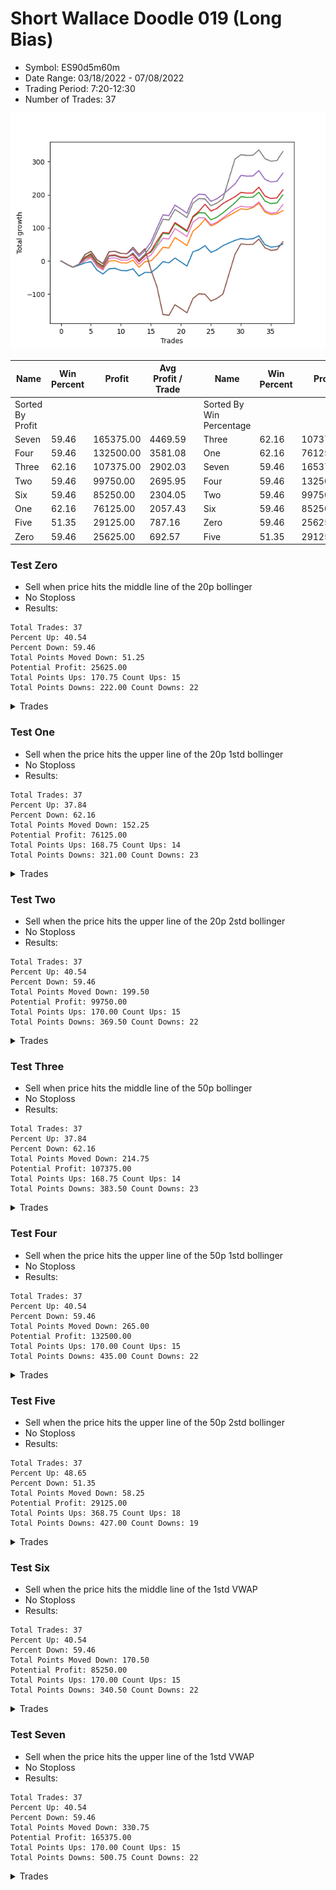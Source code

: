 # Short Wallace Doodle 019 (Long Bias)
- Symbol: ES90d5m60m
- Date Range: 03/18/2022 - 07/08/2022
- Trading Period: 7:20-12:30
- Number of Trades: 37

![Plot](ShortWallaceDoodle019ES90d5m60m(LongBias).png)

| Name | Win Percent | Profit | Avg Profit / Trade |     | Name | Win Percent | Profit | Avg Profit / Trade |
| ---- | ----------- | ------ | ------------------ | --- | ---- | ----------- | ------ | ------------------ |
| Sorted By <br> Profit | | | | | Sorted By <br> Win Percentage ||||
| Seven | 59.46 | 165375.00 | 4469.59 |     | Three | 62.16 | 107375.00 | 2902.03 |
| Four | 59.46 | 132500.00 | 3581.08 |     | One | 62.16 | 76125.00 | 2057.43 |
| Three | 62.16 | 107375.00 | 2902.03 |     | Seven | 59.46 | 165375.00 | 4469.59 |
| Two | 59.46 | 99750.00 | 2695.95 |     | Four | 59.46 | 132500.00 | 3581.08 |
| Six | 59.46 | 85250.00 | 2304.05 |     | Two | 59.46 | 99750.00 | 2695.95 |
| One | 62.16 | 76125.00 | 2057.43 |     | Six | 59.46 | 85250.00 | 2304.05 |
| Five | 51.35 | 29125.00 | 787.16 |     | Zero | 59.46 | 25625.00 | 692.57 |
| Zero | 59.46 | 25625.00 | 692.57 |     | Five | 51.35 | 29125.00 | 787.16 |

### Test Zero
* Sell when price hits the middle line of the 20p bollinger
* No Stoploss
* Results:
```
Total Trades: 37
Percent Up: 40.54
Percent Down: 59.46
Total Points Moved Down: 51.25
Potential Profit: 25625.00
Total Points Ups: 170.75 Count Ups: 15
Total Points Downs: 222.00 Count Downs: 22
```

<details><summary>Trades</summary>

<code>In: 2022-03-24 08:05:00		Out: 2022-03-24 09:05:55		Total Position Time: 60:55		Total Move Down: -10.25		Total to Date: -10.25</code> <br />
<code>In: 2022-03-24 08:10:00		Out: 2022-03-24 09:10:55		Total Position Time: 60:55		Total Move Down: -8.75		Total to Date: -19.00</code> <br />
<code>In: 2022-03-24 08:30:00		Out: 2022-03-24 09:17:15		Total Position Time: 47:15		Total Move Down: 6.25		Total to Date: -12.75</code> <br />
<code>In: 2022-03-25 07:25:00		Out: 2022-03-25 08:01:45		Total Position Time: 36:45		Total Move Down: 7.00		Total to Date: -5.75</code> <br />
<code>In: 2022-03-29 12:10:00		Out: 2022-03-29 12:53:35		Total Position Time: 43:35		Total Move Down: 3.75		Total to Date: -2.00</code> <br />
<code>In: 2022-04-07 11:45:00		Out: 2022-04-07 12:45:55		Total Position Time: 60:55		Total Move Down: -25.75		Total to Date: -27.75</code> <br />
<code>In: 2022-04-07 11:50:00		Out: 2022-04-07 12:50:55		Total Position Time: 60:55		Total Move Down: -11.50		Total to Date: -39.25</code> <br />
<code>In: 2022-04-07 12:15:00		Out: 2022-04-07 12:55:25		Total Position Time: 40:25		Total Move Down: 15.50		Total to Date: -23.75</code> <br />
<code>In: 2022-04-08 08:05:00		Out: 2022-04-08 09:05:55		Total Position Time: 60:55		Total Move Down: 1.50		Total to Date: -22.25</code> <br />
<code>In: 2022-04-13 08:25:00		Out: 2022-04-13 09:25:55		Total Position Time: 60:55		Total Move Down: -6.50		Total to Date: -28.75</code> <br />
<code>In: 2022-04-13 08:30:00		Out: 2022-04-13 09:30:55		Total Position Time: 60:55		Total Move Down: -0.75		Total to Date: -29.50</code> <br />
<code>In: 2022-04-20 10:45:00		Out: 2022-04-20 11:13:25		Total Position Time: 28:25		Total Move Down: 5.75		Total to Date: -23.75</code> <br />
<code>In: 2022-04-28 09:50:00		Out: 2022-04-28 10:50:55		Total Position Time: 60:55		Total Move Down: -21.75		Total to Date: -45.50</code> <br />
<code>In: 2022-05-03 08:30:00		Out: 2022-05-03 09:06:50		Total Position Time: 36:50		Total Move Down: 11.00		Total to Date: -34.50</code> <br />
<code>In: 2022-05-04 10:55:00		Out: 2022-05-04 10:56:10		Total Position Time: 01:10		Total Move Down: -0.50		Total to Date: -35.00</code> <br />
<code>In: 2022-05-04 11:05:00		Out: 2022-05-04 11:07:15		Total Position Time: 02:15		Total Move Down: 14.00		Total to Date: -21.00</code> <br />
<code>In: 2022-05-04 11:30:00		Out: 2022-05-04 11:31:10		Total Position Time: 01:10		Total Move Down: 19.00		Total to Date: -2.00</code> <br />
<code>In: 2022-05-04 12:05:00		Out: 2022-05-05 06:31:05		Total Position Time: 1106:05		Total Move Down: -3.75		Total to Date: -5.75</code> <br />
<code>In: 2022-05-04 12:15:00		Out: 2022-05-05 06:31:05		Total Position Time: 1096:05		Total Move Down: 14.50		Total to Date: 8.75</code> <br />
<code>In: 2022-05-16 10:35:00		Out: 2022-05-16 11:35:55		Total Position Time: 60:55		Total Move Down: -11.75		Total to Date: -3.00</code> <br />
<code>In: 2022-05-16 10:40:00		Out: 2022-05-16 11:40:55		Total Position Time: 60:55		Total Move Down: -12.50		Total to Date: -15.50</code> <br />
<code>In: 2022-05-17 12:05:00		Out: 2022-05-18 06:30:05		Total Position Time: 1105:05		Total Move Down: 43.25		Total to Date: 27.75</code> <br />
<code>In: 2022-05-24 10:55:00		Out: 2022-05-24 11:48:35		Total Position Time: 53:35		Total Move Down: 6.25		Total to Date: 34.00</code> <br />
<code>In: 2022-05-24 11:10:00		Out: 2022-05-24 11:48:35		Total Position Time: 38:35		Total Move Down: 12.25		Total to Date: 46.25</code> <br />
<code>In: 2022-05-27 12:25:00		Out: 2022-05-27 13:55:55		Total Position Time: 90:55		Total Move Down: -20.50		Total to Date: 25.75</code> <br />
<code>In: 2022-05-31 09:05:00		Out: 2022-05-31 10:05:55		Total Position Time: 60:55		Total Move Down: 8.00		Total to Date: 33.75</code> <br />
<code>In: 2022-06-07 07:40:00		Out: 2022-06-07 08:29:10		Total Position Time: 49:10		Total Move Down: 12.50		Total to Date: 46.25</code> <br />
<code>In: 2022-06-21 12:05:00		Out: 2022-06-21 12:35:35		Total Position Time: 30:35		Total Move Down: 8.00		Total to Date: 54.25</code> <br />
<code>In: 2022-06-21 12:10:00		Out: 2022-06-21 12:35:35		Total Position Time: 25:35		Total Move Down: 7.75		Total to Date: 62.00</code> <br />
<code>In: 2022-06-23 08:10:00		Out: 2022-06-23 08:24:00		Total Position Time: 14:00		Total Move Down: 5.75		Total to Date: 67.75</code> <br />
<code>In: 2022-06-27 07:55:00		Out: 2022-06-27 08:55:55		Total Position Time: 60:55		Total Move Down: -2.25		Total to Date: 65.50</code> <br />
<code>In: 2022-06-27 08:20:00		Out: 2022-06-27 09:02:05		Total Position Time: 42:05		Total Move Down: 1.75		Total to Date: 67.25</code> <br />
<code>In: 2022-06-27 08:25:00		Out: 2022-06-27 09:02:05		Total Position Time: 37:05		Total Move Down: 8.75		Total to Date: 76.00</code> <br />
<code>In: 2022-07-05 10:40:00		Out: 2022-07-05 11:40:55		Total Position Time: 60:55		Total Move Down: -26.50		Total to Date: 49.50</code> <br />
<code>In: 2022-07-05 11:40:00		Out: 2022-07-05 12:40:55		Total Position Time: 60:55		Total Move Down: -7.75		Total to Date: 41.75</code> <br />
<code>In: 2022-07-06 11:45:00		Out: 2022-07-06 12:45:55		Total Position Time: 60:55		Total Move Down: 2.00		Total to Date: 43.75</code> <br />
<code>In: 2022-07-07 12:20:00		Out: 2022-07-07 12:38:25		Total Position Time: 18:25		Total Move Down: 7.50		Total to Date: 51.25</code> <br />


</details>

### Test One
* Sell when the price hits the upper line of the 20p 1std bollinger
* No Stoploss
* Results:
```
Total Trades: 37
Percent Up: 37.84
Percent Down: 62.16
Total Points Moved Down: 152.25
Potential Profit: 76125.00
Total Points Ups: 168.75 Count Ups: 14
Total Points Downs: 321.00 Count Downs: 23
```

<details><summary>Trades</summary>

<code>In: 2022-03-24 08:05:00		Out: 2022-03-24 09:05:55		Total Position Time: 60:55		Total Move Down: -10.25		Total to Date: -10.25</code> <br />
<code>In: 2022-03-24 08:10:00		Out: 2022-03-24 09:10:55		Total Position Time: 60:55		Total Move Down: -8.75		Total to Date: -19.00</code> <br />
<code>In: 2022-03-24 08:30:00		Out: 2022-03-24 09:30:55		Total Position Time: 60:55		Total Move Down: 9.25		Total to Date: -9.75</code> <br />
<code>In: 2022-03-25 07:25:00		Out: 2022-03-25 08:09:20		Total Position Time: 44:20		Total Move Down: 15.50		Total to Date: 5.75</code> <br />
<code>In: 2022-03-29 12:10:00		Out: 2022-03-30 06:36:15		Total Position Time: 1106:15		Total Move Down: 6.50		Total to Date: 12.25</code> <br />
<code>In: 2022-04-07 11:45:00		Out: 2022-04-07 12:45:55		Total Position Time: 60:55		Total Move Down: -25.75		Total to Date: -13.50</code> <br />
<code>In: 2022-04-07 11:50:00		Out: 2022-04-07 12:50:55		Total Position Time: 60:55		Total Move Down: -11.50		Total to Date: -25.00</code> <br />
<code>In: 2022-04-07 12:15:00		Out: 2022-04-08 06:31:00		Total Position Time: 1096:00		Total Move Down: 24.50		Total to Date: -0.50</code> <br />
<code>In: 2022-04-08 08:05:00		Out: 2022-04-08 09:05:55		Total Position Time: 60:55		Total Move Down: 1.50		Total to Date: 1.00</code> <br />
<code>In: 2022-04-13 08:25:00		Out: 2022-04-13 09:25:55		Total Position Time: 60:55		Total Move Down: -6.50		Total to Date: -5.50</code> <br />
<code>In: 2022-04-13 08:30:00		Out: 2022-04-13 09:30:55		Total Position Time: 60:55		Total Move Down: -0.75		Total to Date: -6.25</code> <br />
<code>In: 2022-04-20 10:45:00		Out: 2022-04-20 11:17:15		Total Position Time: 32:15		Total Move Down: 8.75		Total to Date: 2.50</code> <br />
<code>In: 2022-04-28 09:50:00		Out: 2022-04-28 10:50:55		Total Position Time: 60:55		Total Move Down: -21.75		Total to Date: -19.25</code> <br />
<code>In: 2022-05-03 08:30:00		Out: 2022-05-03 09:30:10		Total Position Time: 60:10		Total Move Down: 17.00		Total to Date: -2.25</code> <br />
<code>In: 2022-05-04 10:55:00		Out: 2022-05-04 11:07:20		Total Position Time: 12:20		Total Move Down: 2.50		Total to Date: 0.25</code> <br />
<code>In: 2022-05-04 11:05:00		Out: 2022-05-04 11:07:20		Total Position Time: 02:20		Total Move Down: 18.00		Total to Date: 18.25</code> <br />
<code>In: 2022-05-04 11:30:00		Out: 2022-05-04 11:31:20		Total Position Time: 01:20		Total Move Down: 23.00		Total to Date: 41.25</code> <br />
<code>In: 2022-05-04 12:05:00		Out: 2022-05-05 06:35:55		Total Position Time: 1110:55		Total Move Down: -2.25		Total to Date: 39.00</code> <br />
<code>In: 2022-05-04 12:15:00		Out: 2022-05-05 06:45:55		Total Position Time: 1110:55		Total Move Down: 31.75		Total to Date: 70.75</code> <br />
<code>In: 2022-05-16 10:35:00		Out: 2022-05-16 11:35:55		Total Position Time: 60:55		Total Move Down: -11.75		Total to Date: 59.00</code> <br />
<code>In: 2022-05-16 10:40:00		Out: 2022-05-16 11:40:55		Total Position Time: 60:55		Total Move Down: -12.50		Total to Date: 46.50</code> <br />
<code>In: 2022-05-17 12:05:00		Out: 2022-05-18 06:30:05		Total Position Time: 1105:05		Total Move Down: 43.25		Total to Date: 89.75</code> <br />
<code>In: 2022-05-24 10:55:00		Out: 2022-05-24 11:55:10		Total Position Time: 60:10		Total Move Down: 15.25		Total to Date: 105.00</code> <br />
<code>In: 2022-05-24 11:10:00		Out: 2022-05-24 11:55:10		Total Position Time: 45:10		Total Move Down: 21.25		Total to Date: 126.25</code> <br />
<code>In: 2022-05-27 12:25:00		Out: 2022-05-27 13:55:55		Total Position Time: 90:55		Total Move Down: -20.50		Total to Date: 105.75</code> <br />
<code>In: 2022-05-31 09:05:00		Out: 2022-05-31 10:05:55		Total Position Time: 60:55		Total Move Down: 8.00		Total to Date: 113.75</code> <br />
<code>In: 2022-06-07 07:40:00		Out: 2022-06-07 08:40:55		Total Position Time: 60:55		Total Move Down: 13.00		Total to Date: 126.75</code> <br />
<code>In: 2022-06-21 12:05:00		Out: 2022-06-21 12:55:25		Total Position Time: 50:25		Total Move Down: 10.25		Total to Date: 137.00</code> <br />
<code>In: 2022-06-21 12:10:00		Out: 2022-06-21 12:55:25		Total Position Time: 45:25		Total Move Down: 10.00		Total to Date: 147.00</code> <br />
<code>In: 2022-06-23 08:10:00		Out: 2022-06-23 08:31:35		Total Position Time: 21:35		Total Move Down: 10.50		Total to Date: 157.50</code> <br />
<code>In: 2022-06-27 07:55:00		Out: 2022-06-27 08:55:55		Total Position Time: 60:55		Total Move Down: -2.25		Total to Date: 155.25</code> <br />
<code>In: 2022-06-27 08:20:00		Out: 2022-06-27 09:11:20		Total Position Time: 51:20		Total Move Down: 6.00		Total to Date: 161.25</code> <br />
<code>In: 2022-06-27 08:25:00		Out: 2022-06-27 09:11:20		Total Position Time: 46:20		Total Move Down: 13.00		Total to Date: 174.25</code> <br />
<code>In: 2022-07-05 10:40:00		Out: 2022-07-05 11:40:55		Total Position Time: 60:55		Total Move Down: -26.50		Total to Date: 147.75</code> <br />
<code>In: 2022-07-05 11:40:00		Out: 2022-07-05 12:40:55		Total Position Time: 60:55		Total Move Down: -7.75		Total to Date: 140.00</code> <br />
<code>In: 2022-07-06 11:45:00		Out: 2022-07-06 12:45:55		Total Position Time: 60:55		Total Move Down: 2.00		Total to Date: 142.00</code> <br />
<code>In: 2022-07-07 12:20:00		Out: 2022-07-07 12:46:35		Total Position Time: 26:35		Total Move Down: 10.25		Total to Date: 152.25</code> <br />


</details>

### Test Two
* Sell when the price hits the upper line of the 20p 2std bollinger
* No Stoploss
* Results:
```
Total Trades: 37
Percent Up: 40.54
Percent Down: 59.46
Total Points Moved Down: 199.50
Potential Profit: 99750.00
Total Points Ups: 170.00 Count Ups: 15
Total Points Downs: 369.50 Count Downs: 22
```

<details><summary>Trades</summary>

<code>In: 2022-03-24 08:05:00		Out: 2022-03-24 09:05:55		Total Position Time: 60:55		Total Move Down: -10.25		Total to Date: -10.25</code> <br />
<code>In: 2022-03-24 08:10:00		Out: 2022-03-24 09:10:55		Total Position Time: 60:55		Total Move Down: -8.75		Total to Date: -19.00</code> <br />
<code>In: 2022-03-24 08:30:00		Out: 2022-03-24 09:30:55		Total Position Time: 60:55		Total Move Down: 9.25		Total to Date: -9.75</code> <br />
<code>In: 2022-03-25 07:25:00		Out: 2022-03-25 08:10:45		Total Position Time: 45:45		Total Move Down: 21.25		Total to Date: 11.50</code> <br />
<code>In: 2022-03-29 12:10:00		Out: 2022-03-30 06:38:10		Total Position Time: 1108:10		Total Move Down: 10.75		Total to Date: 22.25</code> <br />
<code>In: 2022-04-07 11:45:00		Out: 2022-04-07 12:45:55		Total Position Time: 60:55		Total Move Down: -25.75		Total to Date: -3.50</code> <br />
<code>In: 2022-04-07 11:50:00		Out: 2022-04-07 12:50:55		Total Position Time: 60:55		Total Move Down: -11.50		Total to Date: -15.00</code> <br />
<code>In: 2022-04-07 12:15:00		Out: 2022-04-08 06:36:05		Total Position Time: 1101:05		Total Move Down: 31.25		Total to Date: 16.25</code> <br />
<code>In: 2022-04-08 08:05:00		Out: 2022-04-08 09:05:55		Total Position Time: 60:55		Total Move Down: 1.50		Total to Date: 17.75</code> <br />
<code>In: 2022-04-13 08:25:00		Out: 2022-04-13 09:25:55		Total Position Time: 60:55		Total Move Down: -6.50		Total to Date: 11.25</code> <br />
<code>In: 2022-04-13 08:30:00		Out: 2022-04-13 09:30:55		Total Position Time: 60:55		Total Move Down: -0.75		Total to Date: 10.50</code> <br />
<code>In: 2022-04-20 10:45:00		Out: 2022-04-20 11:19:15		Total Position Time: 34:15		Total Move Down: 11.50		Total to Date: 22.00</code> <br />
<code>In: 2022-04-28 09:50:00		Out: 2022-04-28 10:50:55		Total Position Time: 60:55		Total Move Down: -21.75		Total to Date: 0.25</code> <br />
<code>In: 2022-05-03 08:30:00		Out: 2022-05-03 09:30:55		Total Position Time: 60:55		Total Move Down: 17.50		Total to Date: 17.75</code> <br />
<code>In: 2022-05-04 10:55:00		Out: 2022-05-04 11:07:40		Total Position Time: 12:40		Total Move Down: 9.00		Total to Date: 26.75</code> <br />
<code>In: 2022-05-04 11:05:00		Out: 2022-05-04 11:07:40		Total Position Time: 02:40		Total Move Down: 24.50		Total to Date: 51.25</code> <br />
<code>In: 2022-05-04 11:30:00		Out: 2022-05-04 11:32:25		Total Position Time: 02:25		Total Move Down: 32.25		Total to Date: 83.50</code> <br />
<code>In: 2022-05-04 12:05:00		Out: 2022-05-05 06:35:55		Total Position Time: 1110:55		Total Move Down: -2.25		Total to Date: 81.25</code> <br />
<code>In: 2022-05-04 12:15:00		Out: 2022-05-05 06:45:55		Total Position Time: 1110:55		Total Move Down: 31.75		Total to Date: 113.00</code> <br />
<code>In: 2022-05-16 10:35:00		Out: 2022-05-16 11:35:55		Total Position Time: 60:55		Total Move Down: -11.75		Total to Date: 101.25</code> <br />
<code>In: 2022-05-16 10:40:00		Out: 2022-05-16 11:40:55		Total Position Time: 60:55		Total Move Down: -12.50		Total to Date: 88.75</code> <br />
<code>In: 2022-05-17 12:05:00		Out: 2022-05-18 06:30:05		Total Position Time: 1105:05		Total Move Down: 43.25		Total to Date: 132.00</code> <br />
<code>In: 2022-05-24 10:55:00		Out: 2022-05-24 11:55:55		Total Position Time: 60:55		Total Move Down: 14.00		Total to Date: 146.00</code> <br />
<code>In: 2022-05-24 11:10:00		Out: 2022-05-24 12:10:55		Total Position Time: 60:55		Total Move Down: -1.25		Total to Date: 144.75</code> <br />
<code>In: 2022-05-27 12:25:00		Out: 2022-05-27 13:55:55		Total Position Time: 90:55		Total Move Down: -20.50		Total to Date: 124.25</code> <br />
<code>In: 2022-05-31 09:05:00		Out: 2022-05-31 10:05:55		Total Position Time: 60:55		Total Move Down: 8.00		Total to Date: 132.25</code> <br />
<code>In: 2022-06-07 07:40:00		Out: 2022-06-07 08:40:55		Total Position Time: 60:55		Total Move Down: 13.00		Total to Date: 145.25</code> <br />
<code>In: 2022-06-21 12:05:00		Out: 2022-06-21 12:57:50		Total Position Time: 52:50		Total Move Down: 15.25		Total to Date: 160.50</code> <br />
<code>In: 2022-06-21 12:10:00		Out: 2022-06-21 12:57:50		Total Position Time: 47:50		Total Move Down: 15.00		Total to Date: 175.50</code> <br />
<code>In: 2022-06-23 08:10:00		Out: 2022-06-23 08:40:05		Total Position Time: 30:05		Total Move Down: 18.75		Total to Date: 194.25</code> <br />
<code>In: 2022-06-27 07:55:00		Out: 2022-06-27 08:55:55		Total Position Time: 60:55		Total Move Down: -2.25		Total to Date: 192.00</code> <br />
<code>In: 2022-06-27 08:20:00		Out: 2022-06-27 09:20:55		Total Position Time: 60:55		Total Move Down: 0.50		Total to Date: 192.50</code> <br />
<code>In: 2022-06-27 08:25:00		Out: 2022-06-27 09:25:30		Total Position Time: 60:30		Total Move Down: 15.00		Total to Date: 207.50</code> <br />
<code>In: 2022-07-05 10:40:00		Out: 2022-07-05 11:40:55		Total Position Time: 60:55		Total Move Down: -26.50		Total to Date: 181.00</code> <br />
<code>In: 2022-07-05 11:40:00		Out: 2022-07-05 12:40:55		Total Position Time: 60:55		Total Move Down: -7.75		Total to Date: 173.25</code> <br />
<code>In: 2022-07-06 11:45:00		Out: 2022-07-06 12:45:55		Total Position Time: 60:55		Total Move Down: 2.00		Total to Date: 175.25</code> <br />
<code>In: 2022-07-07 12:20:00		Out: 2022-07-08 06:30:05		Total Position Time: 1090:05		Total Move Down: 24.25		Total to Date: 199.50</code> <br />


</details>

### Test Three
* Sell when price hits the middle line of the 50p bollinger
* No Stoploss
* Results:
```
Total Trades: 37
Percent Up: 37.84
Percent Down: 62.16
Total Points Moved Down: 214.75
Potential Profit: 107375.00
Total Points Ups: 168.75 Count Ups: 14
Total Points Downs: 383.50 Count Downs: 23
```

<details><summary>Trades</summary>

<code>In: 2022-03-24 08:05:00		Out: 2022-03-24 09:05:55		Total Position Time: 60:55		Total Move Down: -10.25		Total to Date: -10.25</code> <br />
<code>In: 2022-03-24 08:10:00		Out: 2022-03-24 09:10:55		Total Position Time: 60:55		Total Move Down: -8.75		Total to Date: -19.00</code> <br />
<code>In: 2022-03-24 08:30:00		Out: 2022-03-24 09:30:55		Total Position Time: 60:55		Total Move Down: 9.25		Total to Date: -9.75</code> <br />
<code>In: 2022-03-25 07:25:00		Out: 2022-03-25 08:10:15		Total Position Time: 45:15		Total Move Down: 19.50		Total to Date: 9.75</code> <br />
<code>In: 2022-03-29 12:10:00		Out: 2022-03-30 06:40:55		Total Position Time: 1110:55		Total Move Down: 10.00		Total to Date: 19.75</code> <br />
<code>In: 2022-04-07 11:45:00		Out: 2022-04-07 12:45:55		Total Position Time: 60:55		Total Move Down: -25.75		Total to Date: -6.00</code> <br />
<code>In: 2022-04-07 11:50:00		Out: 2022-04-07 12:50:55		Total Position Time: 60:55		Total Move Down: -11.50		Total to Date: -17.50</code> <br />
<code>In: 2022-04-07 12:15:00		Out: 2022-04-08 06:40:30		Total Position Time: 1105:30		Total Move Down: 34.00		Total to Date: 16.50</code> <br />
<code>In: 2022-04-08 08:05:00		Out: 2022-04-08 09:05:55		Total Position Time: 60:55		Total Move Down: 1.50		Total to Date: 18.00</code> <br />
<code>In: 2022-04-13 08:25:00		Out: 2022-04-13 09:25:55		Total Position Time: 60:55		Total Move Down: -6.50		Total to Date: 11.50</code> <br />
<code>In: 2022-04-13 08:30:00		Out: 2022-04-13 09:30:55		Total Position Time: 60:55		Total Move Down: -0.75		Total to Date: 10.75</code> <br />
<code>In: 2022-04-20 10:45:00		Out: 2022-04-20 11:17:15		Total Position Time: 32:15		Total Move Down: 8.75		Total to Date: 19.50</code> <br />
<code>In: 2022-04-28 09:50:00		Out: 2022-04-28 10:50:55		Total Position Time: 60:55		Total Move Down: -21.75		Total to Date: -2.25</code> <br />
<code>In: 2022-05-03 08:30:00		Out: 2022-05-03 09:30:55		Total Position Time: 60:55		Total Move Down: 17.50		Total to Date: 15.25</code> <br />
<code>In: 2022-05-04 10:55:00		Out: 2022-05-04 11:20:50		Total Position Time: 25:50		Total Move Down: 14.75		Total to Date: 30.00</code> <br />
<code>In: 2022-05-04 11:05:00		Out: 2022-05-04 11:20:50		Total Position Time: 15:50		Total Move Down: 30.25		Total to Date: 60.25</code> <br />
<code>In: 2022-05-04 11:30:00		Out: 2022-05-04 11:31:40		Total Position Time: 01:40		Total Move Down: 26.00		Total to Date: 86.25</code> <br />
<code>In: 2022-05-04 12:05:00		Out: 2022-05-05 06:35:55		Total Position Time: 1110:55		Total Move Down: -2.25		Total to Date: 84.00</code> <br />
<code>In: 2022-05-04 12:15:00		Out: 2022-05-05 06:45:55		Total Position Time: 1110:55		Total Move Down: 31.75		Total to Date: 115.75</code> <br />
<code>In: 2022-05-16 10:35:00		Out: 2022-05-16 11:35:55		Total Position Time: 60:55		Total Move Down: -11.75		Total to Date: 104.00</code> <br />
<code>In: 2022-05-16 10:40:00		Out: 2022-05-16 11:40:55		Total Position Time: 60:55		Total Move Down: -12.50		Total to Date: 91.50</code> <br />
<code>In: 2022-05-17 12:05:00		Out: 2022-05-18 06:30:05		Total Position Time: 1105:05		Total Move Down: 43.25		Total to Date: 134.75</code> <br />
<code>In: 2022-05-24 10:55:00		Out: 2022-05-24 11:55:10		Total Position Time: 60:10		Total Move Down: 15.25		Total to Date: 150.00</code> <br />
<code>In: 2022-05-24 11:10:00		Out: 2022-05-24 11:55:10		Total Position Time: 45:10		Total Move Down: 21.25		Total to Date: 171.25</code> <br />
<code>In: 2022-05-27 12:25:00		Out: 2022-05-27 13:55:55		Total Position Time: 90:55		Total Move Down: -20.50		Total to Date: 150.75</code> <br />
<code>In: 2022-05-31 09:05:00		Out: 2022-05-31 10:05:55		Total Position Time: 60:55		Total Move Down: 8.00		Total to Date: 158.75</code> <br />
<code>In: 2022-06-07 07:40:00		Out: 2022-06-07 08:30:45		Total Position Time: 50:45		Total Move Down: 14.75		Total to Date: 173.50</code> <br />
<code>In: 2022-06-21 12:05:00		Out: 2022-06-21 12:55:25		Total Position Time: 50:25		Total Move Down: 10.25		Total to Date: 183.75</code> <br />
<code>In: 2022-06-21 12:10:00		Out: 2022-06-21 12:55:25		Total Position Time: 45:25		Total Move Down: 10.00		Total to Date: 193.75</code> <br />
<code>In: 2022-06-23 08:10:00		Out: 2022-06-23 08:35:20		Total Position Time: 25:20		Total Move Down: 13.50		Total to Date: 207.25</code> <br />
<code>In: 2022-06-27 07:55:00		Out: 2022-06-27 08:55:55		Total Position Time: 60:55		Total Move Down: -2.25		Total to Date: 205.00</code> <br />
<code>In: 2022-06-27 08:20:00		Out: 2022-06-27 09:20:55		Total Position Time: 60:55		Total Move Down: 0.50		Total to Date: 205.50</code> <br />
<code>In: 2022-06-27 08:25:00		Out: 2022-06-27 09:25:50		Total Position Time: 60:50		Total Move Down: 17.25		Total to Date: 222.75</code> <br />
<code>In: 2022-07-05 10:40:00		Out: 2022-07-05 11:40:55		Total Position Time: 60:55		Total Move Down: -26.50		Total to Date: 196.25</code> <br />
<code>In: 2022-07-05 11:40:00		Out: 2022-07-05 12:40:55		Total Position Time: 60:55		Total Move Down: -7.75		Total to Date: 188.50</code> <br />
<code>In: 2022-07-06 11:45:00		Out: 2022-07-06 12:45:55		Total Position Time: 60:55		Total Move Down: 2.00		Total to Date: 190.50</code> <br />
<code>In: 2022-07-07 12:20:00		Out: 2022-07-08 06:30:05		Total Position Time: 1090:05		Total Move Down: 24.25		Total to Date: 214.75</code> <br />


</details>

### Test Four
* Sell when the price hits the upper line of the 50p 1std bollinger
* No Stoploss
* Results:
```
Total Trades: 37
Percent Up: 40.54
Percent Down: 59.46
Total Points Moved Down: 265.00
Potential Profit: 132500.00
Total Points Ups: 170.00 Count Ups: 15
Total Points Downs: 435.00 Count Downs: 22
```

<details><summary>Trades</summary>

<code>In: 2022-03-24 08:05:00		Out: 2022-03-24 09:05:55		Total Position Time: 60:55		Total Move Down: -10.25		Total to Date: -10.25</code> <br />
<code>In: 2022-03-24 08:10:00		Out: 2022-03-24 09:10:55		Total Position Time: 60:55		Total Move Down: -8.75		Total to Date: -19.00</code> <br />
<code>In: 2022-03-24 08:30:00		Out: 2022-03-24 09:30:55		Total Position Time: 60:55		Total Move Down: 9.25		Total to Date: -9.75</code> <br />
<code>In: 2022-03-25 07:25:00		Out: 2022-03-25 08:25:55		Total Position Time: 60:55		Total Move Down: 29.00		Total to Date: 19.25</code> <br />
<code>In: 2022-03-29 12:10:00		Out: 2022-03-30 06:40:55		Total Position Time: 1110:55		Total Move Down: 10.00		Total to Date: 29.25</code> <br />
<code>In: 2022-04-07 11:45:00		Out: 2022-04-07 12:45:55		Total Position Time: 60:55		Total Move Down: -25.75		Total to Date: 3.50</code> <br />
<code>In: 2022-04-07 11:50:00		Out: 2022-04-07 12:50:55		Total Position Time: 60:55		Total Move Down: -11.50		Total to Date: -8.00</code> <br />
<code>In: 2022-04-07 12:15:00		Out: 2022-04-08 06:45:55		Total Position Time: 1110:55		Total Move Down: 35.75		Total to Date: 27.75</code> <br />
<code>In: 2022-04-08 08:05:00		Out: 2022-04-08 09:05:55		Total Position Time: 60:55		Total Move Down: 1.50		Total to Date: 29.25</code> <br />
<code>In: 2022-04-13 08:25:00		Out: 2022-04-13 09:25:55		Total Position Time: 60:55		Total Move Down: -6.50		Total to Date: 22.75</code> <br />
<code>In: 2022-04-13 08:30:00		Out: 2022-04-13 09:30:55		Total Position Time: 60:55		Total Move Down: -0.75		Total to Date: 22.00</code> <br />
<code>In: 2022-04-20 10:45:00		Out: 2022-04-20 11:21:05		Total Position Time: 36:05		Total Move Down: 13.50		Total to Date: 35.50</code> <br />
<code>In: 2022-04-28 09:50:00		Out: 2022-04-28 10:50:55		Total Position Time: 60:55		Total Move Down: -21.75		Total to Date: 13.75</code> <br />
<code>In: 2022-05-03 08:30:00		Out: 2022-05-03 09:30:55		Total Position Time: 60:55		Total Move Down: 17.50		Total to Date: 31.25</code> <br />
<code>In: 2022-05-04 10:55:00		Out: 2022-05-04 11:34:10		Total Position Time: 39:10		Total Move Down: 26.25		Total to Date: 57.50</code> <br />
<code>In: 2022-05-04 11:05:00		Out: 2022-05-04 11:34:10		Total Position Time: 29:10		Total Move Down: 41.75		Total to Date: 99.25</code> <br />
<code>In: 2022-05-04 11:30:00		Out: 2022-05-04 11:34:10		Total Position Time: 04:10		Total Move Down: 40.00		Total to Date: 139.25</code> <br />
<code>In: 2022-05-04 12:05:00		Out: 2022-05-05 06:35:55		Total Position Time: 1110:55		Total Move Down: -2.25		Total to Date: 137.00</code> <br />
<code>In: 2022-05-04 12:15:00		Out: 2022-05-05 06:45:55		Total Position Time: 1110:55		Total Move Down: 31.75		Total to Date: 168.75</code> <br />
<code>In: 2022-05-16 10:35:00		Out: 2022-05-16 11:35:55		Total Position Time: 60:55		Total Move Down: -11.75		Total to Date: 157.00</code> <br />
<code>In: 2022-05-16 10:40:00		Out: 2022-05-16 11:40:55		Total Position Time: 60:55		Total Move Down: -12.50		Total to Date: 144.50</code> <br />
<code>In: 2022-05-17 12:05:00		Out: 2022-05-18 06:30:05		Total Position Time: 1105:05		Total Move Down: 43.25		Total to Date: 187.75</code> <br />
<code>In: 2022-05-24 10:55:00		Out: 2022-05-24 11:55:55		Total Position Time: 60:55		Total Move Down: 14.00		Total to Date: 201.75</code> <br />
<code>In: 2022-05-24 11:10:00		Out: 2022-05-24 12:10:55		Total Position Time: 60:55		Total Move Down: -1.25		Total to Date: 200.50</code> <br />
<code>In: 2022-05-27 12:25:00		Out: 2022-05-27 13:55:55		Total Position Time: 90:55		Total Move Down: -20.50		Total to Date: 180.00</code> <br />
<code>In: 2022-05-31 09:05:00		Out: 2022-05-31 10:05:55		Total Position Time: 60:55		Total Move Down: 8.00		Total to Date: 188.00</code> <br />
<code>In: 2022-06-07 07:40:00		Out: 2022-06-07 08:40:55		Total Position Time: 60:55		Total Move Down: 13.00		Total to Date: 201.00</code> <br />
<code>In: 2022-06-21 12:05:00		Out: 2022-06-21 12:58:20		Total Position Time: 53:20		Total Move Down: 15.75		Total to Date: 216.75</code> <br />
<code>In: 2022-06-21 12:10:00		Out: 2022-06-21 12:58:20		Total Position Time: 48:20		Total Move Down: 15.50		Total to Date: 232.25</code> <br />
<code>In: 2022-06-23 08:10:00		Out: 2022-06-23 09:01:20		Total Position Time: 51:20		Total Move Down: 26.25		Total to Date: 258.50</code> <br />
<code>In: 2022-06-27 07:55:00		Out: 2022-06-27 08:55:55		Total Position Time: 60:55		Total Move Down: -2.25		Total to Date: 256.25</code> <br />
<code>In: 2022-06-27 08:20:00		Out: 2022-06-27 09:20:55		Total Position Time: 60:55		Total Move Down: 0.50		Total to Date: 256.75</code> <br />
<code>In: 2022-06-27 08:25:00		Out: 2022-06-27 09:25:55		Total Position Time: 60:55		Total Move Down: 16.25		Total to Date: 273.00</code> <br />
<code>In: 2022-07-05 10:40:00		Out: 2022-07-05 11:40:55		Total Position Time: 60:55		Total Move Down: -26.50		Total to Date: 246.50</code> <br />
<code>In: 2022-07-05 11:40:00		Out: 2022-07-05 12:40:55		Total Position Time: 60:55		Total Move Down: -7.75		Total to Date: 238.75</code> <br />
<code>In: 2022-07-06 11:45:00		Out: 2022-07-06 12:45:55		Total Position Time: 60:55		Total Move Down: 2.00		Total to Date: 240.75</code> <br />
<code>In: 2022-07-07 12:20:00		Out: 2022-07-08 06:30:05		Total Position Time: 1090:05		Total Move Down: 24.25		Total to Date: 265.00</code> <br />


</details>

### Test Five
* Sell when the price hits the upper line of the 50p 2std bollinger
* No Stoploss
* Results:
```
Total Trades: 37
Percent Up: 48.65
Percent Down: 51.35
Total Points Moved Down: 58.25
Potential Profit: 29125.00
Total Points Ups: 368.75 Count Ups: 18
Total Points Downs: 427.00 Count Downs: 19
```

<details><summary>Trades</summary>

<code>In: 2022-03-24 08:05:00		Out: 2022-03-24 09:05:55		Total Position Time: 60:55		Total Move Down: -10.25		Total to Date: -10.25</code> <br />
<code>In: 2022-03-24 08:10:00		Out: 2022-03-24 09:10:55		Total Position Time: 60:55		Total Move Down: -8.75		Total to Date: -19.00</code> <br />
<code>In: 2022-03-24 08:30:00		Out: 2022-03-24 09:30:55		Total Position Time: 60:55		Total Move Down: 9.25		Total to Date: -9.75</code> <br />
<code>In: 2022-03-25 07:25:00		Out: 2022-03-25 08:25:55		Total Position Time: 60:55		Total Move Down: 29.00		Total to Date: 19.25</code> <br />
<code>In: 2022-03-29 12:10:00		Out: 2022-03-30 06:40:55		Total Position Time: 1110:55		Total Move Down: 10.00		Total to Date: 29.25</code> <br />
<code>In: 2022-04-07 11:45:00		Out: 2022-04-07 12:45:55		Total Position Time: 60:55		Total Move Down: -25.75		Total to Date: 3.50</code> <br />
<code>In: 2022-04-07 11:50:00		Out: 2022-04-07 12:50:55		Total Position Time: 60:55		Total Move Down: -11.50		Total to Date: -8.00</code> <br />
<code>In: 2022-04-07 12:15:00		Out: 2022-04-08 06:45:55		Total Position Time: 1110:55		Total Move Down: 35.75		Total to Date: 27.75</code> <br />
<code>In: 2022-04-08 08:05:00		Out: 2022-04-08 09:05:55		Total Position Time: 60:55		Total Move Down: 1.50		Total to Date: 29.25</code> <br />
<code>In: 2022-04-13 08:25:00		Out: 2022-04-13 09:25:55		Total Position Time: 60:55		Total Move Down: -6.50		Total to Date: 22.75</code> <br />
<code>In: 2022-04-13 08:30:00		Out: 2022-04-13 09:30:55		Total Position Time: 60:55		Total Move Down: -0.75		Total to Date: 22.00</code> <br />
<code>In: 2022-04-20 10:45:00		Out: 2022-04-20 11:35:45		Total Position Time: 50:45		Total Move Down: 19.25		Total to Date: 41.25</code> <br />
<code>In: 2022-04-28 09:50:00		Out: 2022-04-28 10:50:55		Total Position Time: 60:55		Total Move Down: -21.75		Total to Date: 19.50</code> <br />
<code>In: 2022-05-03 08:30:00		Out: 2022-05-03 09:30:55		Total Position Time: 60:55		Total Move Down: 17.50		Total to Date: 37.00</code> <br />
<code>In: 2022-05-04 10:55:00		Out: 2022-05-04 11:55:55		Total Position Time: 60:55		Total Move Down: -64.50		Total to Date: -27.50</code> <br />
<code>In: 2022-05-04 11:05:00		Out: 2022-05-04 12:05:55		Total Position Time: 60:55		Total Move Down: -50.25		Total to Date: -77.75</code> <br />
<code>In: 2022-05-04 11:30:00		Out: 2022-05-04 12:30:55		Total Position Time: 60:55		Total Move Down: -84.00		Total to Date: -161.75</code> <br />
<code>In: 2022-05-04 12:05:00		Out: 2022-05-05 06:35:55		Total Position Time: 1110:55		Total Move Down: -2.25		Total to Date: -164.00</code> <br />
<code>In: 2022-05-04 12:15:00		Out: 2022-05-05 06:45:55		Total Position Time: 1110:55		Total Move Down: 31.75		Total to Date: -132.25</code> <br />
<code>In: 2022-05-16 10:35:00		Out: 2022-05-16 11:35:55		Total Position Time: 60:55		Total Move Down: -11.75		Total to Date: -144.00</code> <br />
<code>In: 2022-05-16 10:40:00		Out: 2022-05-16 11:40:55		Total Position Time: 60:55		Total Move Down: -12.50		Total to Date: -156.50</code> <br />
<code>In: 2022-05-17 12:05:00		Out: 2022-05-18 06:30:05		Total Position Time: 1105:05		Total Move Down: 43.25		Total to Date: -113.25</code> <br />
<code>In: 2022-05-24 10:55:00		Out: 2022-05-24 11:55:55		Total Position Time: 60:55		Total Move Down: 14.00		Total to Date: -99.25</code> <br />
<code>In: 2022-05-24 11:10:00		Out: 2022-05-24 12:10:55		Total Position Time: 60:55		Total Move Down: -1.25		Total to Date: -100.50</code> <br />
<code>In: 2022-05-27 12:25:00		Out: 2022-05-27 13:55:55		Total Position Time: 90:55		Total Move Down: -20.50		Total to Date: -121.00</code> <br />
<code>In: 2022-05-31 09:05:00		Out: 2022-05-31 10:05:55		Total Position Time: 60:55		Total Move Down: 8.00		Total to Date: -113.00</code> <br />
<code>In: 2022-06-07 07:40:00		Out: 2022-06-07 08:40:55		Total Position Time: 60:55		Total Move Down: 13.00		Total to Date: -100.00</code> <br />
<code>In: 2022-06-21 12:05:00		Out: 2022-06-22 06:30:05		Total Position Time: 1105:05		Total Move Down: 60.00		Total to Date: -40.00</code> <br />
<code>In: 2022-06-21 12:10:00		Out: 2022-06-22 06:30:05		Total Position Time: 1100:05		Total Move Down: 59.75		Total to Date: 19.75</code> <br />
<code>In: 2022-06-23 08:10:00		Out: 2022-06-23 09:10:55		Total Position Time: 60:55		Total Move Down: 32.00		Total to Date: 51.75</code> <br />
<code>In: 2022-06-27 07:55:00		Out: 2022-06-27 08:55:55		Total Position Time: 60:55		Total Move Down: -2.25		Total to Date: 49.50</code> <br />
<code>In: 2022-06-27 08:20:00		Out: 2022-06-27 09:20:55		Total Position Time: 60:55		Total Move Down: 0.50		Total to Date: 50.00</code> <br />
<code>In: 2022-06-27 08:25:00		Out: 2022-06-27 09:25:55		Total Position Time: 60:55		Total Move Down: 16.25		Total to Date: 66.25</code> <br />
<code>In: 2022-07-05 10:40:00		Out: 2022-07-05 11:40:55		Total Position Time: 60:55		Total Move Down: -26.50		Total to Date: 39.75</code> <br />
<code>In: 2022-07-05 11:40:00		Out: 2022-07-05 12:40:55		Total Position Time: 60:55		Total Move Down: -7.75		Total to Date: 32.00</code> <br />
<code>In: 2022-07-06 11:45:00		Out: 2022-07-06 12:45:55		Total Position Time: 60:55		Total Move Down: 2.00		Total to Date: 34.00</code> <br />
<code>In: 2022-07-07 12:20:00		Out: 2022-07-08 06:30:05		Total Position Time: 1090:05		Total Move Down: 24.25		Total to Date: 58.25</code> <br />


</details>

### Test Six
* Sell when the price hits the middle line of the 1std VWAP
* No Stoploss
* Results:
```
Total Trades: 37
Percent Up: 40.54
Percent Down: 59.46
Total Points Moved Down: 170.50
Potential Profit: 85250.00
Total Points Ups: 170.00 Count Ups: 15
Total Points Downs: 340.50 Count Downs: 22
```

<details><summary>Trades</summary>

<code>In: 2022-03-24 08:05:00		Out: 2022-03-24 09:05:55		Total Position Time: 60:55		Total Move Down: -10.25		Total to Date: -10.25</code> <br />
<code>In: 2022-03-24 08:10:00		Out: 2022-03-24 09:10:55		Total Position Time: 60:55		Total Move Down: -8.75		Total to Date: -19.00</code> <br />
<code>In: 2022-03-24 08:30:00		Out: 2022-03-24 09:30:55		Total Position Time: 60:55		Total Move Down: 9.25		Total to Date: -9.75</code> <br />
<code>In: 2022-03-25 07:25:00		Out: 2022-03-25 08:08:15		Total Position Time: 43:15		Total Move Down: 9.50		Total to Date: -0.25</code> <br />
<code>In: 2022-03-29 12:10:00		Out: 2022-03-30 06:40:55		Total Position Time: 1110:55		Total Move Down: 10.00		Total to Date: 9.75</code> <br />
<code>In: 2022-04-07 11:45:00		Out: 2022-04-07 12:45:55		Total Position Time: 60:55		Total Move Down: -25.75		Total to Date: -16.00</code> <br />
<code>In: 2022-04-07 11:50:00		Out: 2022-04-07 12:50:55		Total Position Time: 60:55		Total Move Down: -11.50		Total to Date: -27.50</code> <br />
<code>In: 2022-04-07 12:15:00		Out: 2022-04-08 06:40:35		Total Position Time: 1105:35		Total Move Down: 35.25		Total to Date: 7.75</code> <br />
<code>In: 2022-04-08 08:05:00		Out: 2022-04-08 09:05:55		Total Position Time: 60:55		Total Move Down: 1.50		Total to Date: 9.25</code> <br />
<code>In: 2022-04-13 08:25:00		Out: 2022-04-13 09:25:55		Total Position Time: 60:55		Total Move Down: -6.50		Total to Date: 2.75</code> <br />
<code>In: 2022-04-13 08:30:00		Out: 2022-04-13 09:30:55		Total Position Time: 60:55		Total Move Down: -0.75		Total to Date: 2.00</code> <br />
<code>In: 2022-04-20 10:45:00		Out: 2022-04-20 11:18:20		Total Position Time: 33:20		Total Move Down: 9.75		Total to Date: 11.75</code> <br />
<code>In: 2022-04-28 09:50:00		Out: 2022-04-28 10:50:55		Total Position Time: 60:55		Total Move Down: -21.75		Total to Date: -10.00</code> <br />
<code>In: 2022-05-03 08:30:00		Out: 2022-05-03 09:30:55		Total Position Time: 60:55		Total Move Down: 17.50		Total to Date: 7.50</code> <br />
<code>In: 2022-05-04 10:55:00		Out: 2022-05-04 11:20:20		Total Position Time: 25:20		Total Move Down: 10.50		Total to Date: 18.00</code> <br />
<code>In: 2022-05-04 11:05:00		Out: 2022-05-04 11:20:20		Total Position Time: 15:20		Total Move Down: 26.00		Total to Date: 44.00</code> <br />
<code>In: 2022-05-04 11:30:00		Out: 2022-05-04 11:31:25		Total Position Time: 01:25		Total Move Down: 24.50		Total to Date: 68.50</code> <br />
<code>In: 2022-05-04 12:05:00		Out: 2022-05-05 06:35:55		Total Position Time: 1110:55		Total Move Down: -2.25		Total to Date: 66.25</code> <br />
<code>In: 2022-05-04 12:15:00		Out: 2022-05-05 06:45:55		Total Position Time: 1110:55		Total Move Down: 31.75		Total to Date: 98.00</code> <br />
<code>In: 2022-05-16 10:35:00		Out: 2022-05-16 11:35:55		Total Position Time: 60:55		Total Move Down: -11.75		Total to Date: 86.25</code> <br />
<code>In: 2022-05-16 10:40:00		Out: 2022-05-16 11:40:55		Total Position Time: 60:55		Total Move Down: -12.50		Total to Date: 73.75</code> <br />
<code>In: 2022-05-17 12:05:00		Out: 2022-05-18 06:30:05		Total Position Time: 1105:05		Total Move Down: 43.25		Total to Date: 117.00</code> <br />
<code>In: 2022-05-24 10:55:00		Out: 2022-05-24 11:55:55		Total Position Time: 60:55		Total Move Down: 14.00		Total to Date: 131.00</code> <br />
<code>In: 2022-05-24 11:10:00		Out: 2022-05-24 12:10:55		Total Position Time: 60:55		Total Move Down: -1.25		Total to Date: 129.75</code> <br />
<code>In: 2022-05-27 12:25:00		Out: 2022-05-27 13:55:55		Total Position Time: 90:55		Total Move Down: -20.50		Total to Date: 109.25</code> <br />
<code>In: 2022-05-31 09:05:00		Out: 2022-05-31 10:05:55		Total Position Time: 60:55		Total Move Down: 8.00		Total to Date: 117.25</code> <br />
<code>In: 2022-06-07 07:40:00		Out: 2022-06-07 08:40:55		Total Position Time: 60:55		Total Move Down: 13.00		Total to Date: 130.25</code> <br />
<code>In: 2022-06-21 12:05:00		Out: 2022-06-21 12:57:05		Total Position Time: 52:05		Total Move Down: 13.50		Total to Date: 143.75</code> <br />
<code>In: 2022-06-21 12:10:00		Out: 2022-06-21 12:57:05		Total Position Time: 47:05		Total Move Down: 13.25		Total to Date: 157.00</code> <br />
<code>In: 2022-06-23 08:10:00		Out: 2022-06-23 08:31:10		Total Position Time: 21:10		Total Move Down: 8.25		Total to Date: 165.25</code> <br />
<code>In: 2022-06-27 07:55:00		Out: 2022-06-27 08:55:55		Total Position Time: 60:55		Total Move Down: -2.25		Total to Date: 163.00</code> <br />
<code>In: 2022-06-27 08:20:00		Out: 2022-06-27 09:20:55		Total Position Time: 60:55		Total Move Down: 0.50		Total to Date: 163.50</code> <br />
<code>In: 2022-06-27 08:25:00		Out: 2022-06-27 09:25:30		Total Position Time: 60:30		Total Move Down: 15.00		Total to Date: 178.50</code> <br />
<code>In: 2022-07-05 10:40:00		Out: 2022-07-05 11:40:55		Total Position Time: 60:55		Total Move Down: -26.50		Total to Date: 152.00</code> <br />
<code>In: 2022-07-05 11:40:00		Out: 2022-07-05 12:40:55		Total Position Time: 60:55		Total Move Down: -7.75		Total to Date: 144.25</code> <br />
<code>In: 2022-07-06 11:45:00		Out: 2022-07-06 12:45:55		Total Position Time: 60:55		Total Move Down: 2.00		Total to Date: 146.25</code> <br />
<code>In: 2022-07-07 12:20:00		Out: 2022-07-08 06:30:05		Total Position Time: 1090:05		Total Move Down: 24.25		Total to Date: 170.50</code> <br />


</details>

### Test Seven
* Sell when the price hits the upper line of the 1std VWAP
* No Stoploss
* Results:
```
Total Trades: 37
Percent Up: 40.54
Percent Down: 59.46
Total Points Moved Down: 330.75
Potential Profit: 165375.00
Total Points Ups: 170.00 Count Ups: 15
Total Points Downs: 500.75 Count Downs: 22
```

<details><summary>Trades</summary>

<code>In: 2022-03-24 08:05:00		Out: 2022-03-24 09:05:55		Total Position Time: 60:55		Total Move Down: -10.25		Total to Date: -10.25</code> <br />
<code>In: 2022-03-24 08:10:00		Out: 2022-03-24 09:10:55		Total Position Time: 60:55		Total Move Down: -8.75		Total to Date: -19.00</code> <br />
<code>In: 2022-03-24 08:30:00		Out: 2022-03-24 09:30:55		Total Position Time: 60:55		Total Move Down: 9.25		Total to Date: -9.75</code> <br />
<code>In: 2022-03-25 07:25:00		Out: 2022-03-25 08:09:20		Total Position Time: 44:20		Total Move Down: 15.50		Total to Date: 5.75</code> <br />
<code>In: 2022-03-29 12:10:00		Out: 2022-03-30 06:40:55		Total Position Time: 1110:55		Total Move Down: 10.00		Total to Date: 15.75</code> <br />
<code>In: 2022-04-07 11:45:00		Out: 2022-04-07 12:45:55		Total Position Time: 60:55		Total Move Down: -25.75		Total to Date: -10.00</code> <br />
<code>In: 2022-04-07 11:50:00		Out: 2022-04-07 12:50:55		Total Position Time: 60:55		Total Move Down: -11.50		Total to Date: -21.50</code> <br />
<code>In: 2022-04-07 12:15:00		Out: 2022-04-08 06:45:55		Total Position Time: 1110:55		Total Move Down: 35.75		Total to Date: 14.25</code> <br />
<code>In: 2022-04-08 08:05:00		Out: 2022-04-08 09:05:55		Total Position Time: 60:55		Total Move Down: 1.50		Total to Date: 15.75</code> <br />
<code>In: 2022-04-13 08:25:00		Out: 2022-04-13 09:25:55		Total Position Time: 60:55		Total Move Down: -6.50		Total to Date: 9.25</code> <br />
<code>In: 2022-04-13 08:30:00		Out: 2022-04-13 09:30:55		Total Position Time: 60:55		Total Move Down: -0.75		Total to Date: 8.50</code> <br />
<code>In: 2022-04-20 10:45:00		Out: 2022-04-20 11:30:15		Total Position Time: 45:15		Total Move Down: 16.00		Total to Date: 24.50</code> <br />
<code>In: 2022-04-28 09:50:00		Out: 2022-04-28 10:50:55		Total Position Time: 60:55		Total Move Down: -21.75		Total to Date: 2.75</code> <br />
<code>In: 2022-05-03 08:30:00		Out: 2022-05-03 09:30:55		Total Position Time: 60:55		Total Move Down: 17.50		Total to Date: 20.25</code> <br />
<code>In: 2022-05-04 10:55:00		Out: 2022-05-04 11:34:05		Total Position Time: 39:05		Total Move Down: 25.50		Total to Date: 45.75</code> <br />
<code>In: 2022-05-04 11:05:00		Out: 2022-05-04 11:34:05		Total Position Time: 29:05		Total Move Down: 41.00		Total to Date: 86.75</code> <br />
<code>In: 2022-05-04 11:30:00		Out: 2022-05-04 11:34:05		Total Position Time: 04:05		Total Move Down: 39.25		Total to Date: 126.00</code> <br />
<code>In: 2022-05-04 12:05:00		Out: 2022-05-05 06:35:55		Total Position Time: 1110:55		Total Move Down: -2.25		Total to Date: 123.75</code> <br />
<code>In: 2022-05-04 12:15:00		Out: 2022-05-05 06:45:55		Total Position Time: 1110:55		Total Move Down: 31.75		Total to Date: 155.50</code> <br />
<code>In: 2022-05-16 10:35:00		Out: 2022-05-16 11:35:55		Total Position Time: 60:55		Total Move Down: -11.75		Total to Date: 143.75</code> <br />
<code>In: 2022-05-16 10:40:00		Out: 2022-05-16 11:40:55		Total Position Time: 60:55		Total Move Down: -12.50		Total to Date: 131.25</code> <br />
<code>In: 2022-05-17 12:05:00		Out: 2022-05-18 06:30:05		Total Position Time: 1105:05		Total Move Down: 43.25		Total to Date: 174.50</code> <br />
<code>In: 2022-05-24 10:55:00		Out: 2022-05-24 11:55:55		Total Position Time: 60:55		Total Move Down: 14.00		Total to Date: 188.50</code> <br />
<code>In: 2022-05-24 11:10:00		Out: 2022-05-24 12:10:55		Total Position Time: 60:55		Total Move Down: -1.25		Total to Date: 187.25</code> <br />
<code>In: 2022-05-27 12:25:00		Out: 2022-05-27 13:55:55		Total Position Time: 90:55		Total Move Down: -20.50		Total to Date: 166.75</code> <br />
<code>In: 2022-05-31 09:05:00		Out: 2022-05-31 10:05:55		Total Position Time: 60:55		Total Move Down: 8.00		Total to Date: 174.75</code> <br />
<code>In: 2022-06-07 07:40:00		Out: 2022-06-07 08:40:55		Total Position Time: 60:55		Total Move Down: 13.00		Total to Date: 187.75</code> <br />
<code>In: 2022-06-21 12:05:00		Out: 2022-06-22 06:30:05		Total Position Time: 1105:05		Total Move Down: 60.00		Total to Date: 247.75</code> <br />
<code>In: 2022-06-21 12:10:00		Out: 2022-06-22 06:30:05		Total Position Time: 1100:05		Total Move Down: 59.75		Total to Date: 307.50</code> <br />
<code>In: 2022-06-23 08:10:00		Out: 2022-06-23 08:35:20		Total Position Time: 25:20		Total Move Down: 13.50		Total to Date: 321.00</code> <br />
<code>In: 2022-06-27 07:55:00		Out: 2022-06-27 08:55:55		Total Position Time: 60:55		Total Move Down: -2.25		Total to Date: 318.75</code> <br />
<code>In: 2022-06-27 08:20:00		Out: 2022-06-27 09:20:55		Total Position Time: 60:55		Total Move Down: 0.50		Total to Date: 319.25</code> <br />
<code>In: 2022-06-27 08:25:00		Out: 2022-06-27 09:25:55		Total Position Time: 60:55		Total Move Down: 16.25		Total to Date: 335.50</code> <br />
<code>In: 2022-07-05 10:40:00		Out: 2022-07-05 11:40:55		Total Position Time: 60:55		Total Move Down: -26.50		Total to Date: 309.00</code> <br />
<code>In: 2022-07-05 11:40:00		Out: 2022-07-05 12:40:55		Total Position Time: 60:55		Total Move Down: -7.75		Total to Date: 301.25</code> <br />
<code>In: 2022-07-06 11:45:00		Out: 2022-07-06 12:45:55		Total Position Time: 60:55		Total Move Down: 2.00		Total to Date: 303.25</code> <br />
<code>In: 2022-07-07 12:20:00		Out: 2022-07-08 06:49:25		Total Position Time: 1109:25		Total Move Down: 27.50		Total to Date: 330.75</code> <br />


</details>